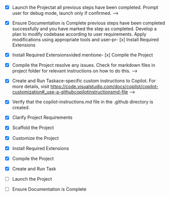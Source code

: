 <!-- Use this fi- [x] Customize the Project
	<!--
	V- [x] Create and Run Task
	<!--
	Verify that all previous steps have been completed.
	Check https://code.visualstudio.com/docs/debugtest/tasks to determine if the project needs a task. If so, use t- [x] Launch the Project
	<!--
	Verify the create_and_run_task to create and launch a task based on package.json, README.md, and project structure.
	Skip this step otherwise.
	 -->

- [x] Launch the Projectat all previous steps have been completed.
	Prompt user for debug mode, launch only if confirmed.
	 -->

- [x] Ensure Documentation is Complete previous steps have been completed successfully and you have marked the step as completed.
	Develop a plan to modify codebase according to user requirements.
	Apply modifications using appropriate tools and user-pr- [x] Install Required Extensions
	<!-- ONLY install extensions provided references.
	Skip this step for "Hello World" projects.
	-->

- [x] Install Required Extensionsvided mentione- [x] Compile the Project
	<!--
	Verify that all previous steps have been completed.
	Install any missing dependencies.
	Run diagnostics and in the get_project_setup_info. Skip this step otherwise and mark as completed. -->

- [x] Compile the Project resolve any issues.
	Check for markdown files in project folder for relevant instructions on how to do this.
	-->

- [x] Create and Run Taskace-specific custom instructions to Copilot. For more details, visit https://code.visualstudio.com/docs/copilot/copilot-customization#_use-a-githubcopilotinstructionsmd-file -->
- [x] Verify that the copilot-instructions.md file in the .github directory is created.

- [x] Clarify Project Requirements
	<!-- Flutter mobile app for mental health - completed -->

- [x] Scaffold the Project
	<!--
	Ensure that the previous step has been marked as completed.
	Call project setup tool with projectType parameter.
	Run scaffolding command to create project files and folders.
	Use '.' as the working directory.
	If no appropriate projectType is available, search documentation using available tools.
	Otherwise, create the project structure manually using available file creation tools.
	-->

- [x] Customize the Project
	<!-- Completed: Authentication flow screens created from Figma designs, Firebase backend implemented -->

- [x] Install Required Extensions
	<!-- No extensions required for Flutter project -->

- [x] Compile the Project
	<!-- All authentication screens compile successfully with Supabase integration. Removed all Firebase files including google-services.json, firebase.json, firestore files. -->

- [x] Create and Run Task
	<!-- Task "Flutter: Run App" is available. App is currently building after cleaning corrupted cache. -->

- [ ] Launch the Project
	<!-- 
	⚠️ IMPORTANT REMINDERS:
	1. App is building - first build takes 3-5 minutes
	2. Before testing auth, user MUST run supabase_schema.sql in Supabase Dashboard:
	   - Go to https://wlpuqichfpxrwchzrdzz.supabase.co
	   - Click "SQL Editor" → "New query"
	   - Copy all from supabase_schema.sql
	   - Paste and run
	   - Wait for "Success. No rows returned"
	3. Then test: Sign up → Check Supabase Dashboard → Sign in
	 -->

- [ ] Ensure Documentation is Complete
	<!--
	Verify that all previous steps have been completed.
	Verify that README.md and the copilot-instructions.md file in the .github directory exists and contains current project information.
	Clean up the copilot-instructions.md file in the .github directory by removing all HTML comments.
	 -->